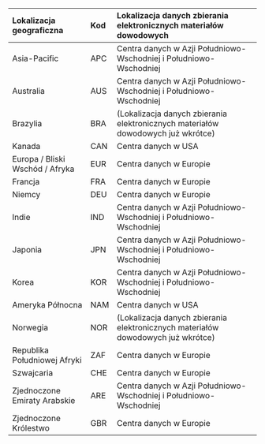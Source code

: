 
|  Lokalizacja geograficzna               |  Kod  |  Lokalizacja danych zbierania elektronicznych materiałów dowodowych        |
|:----------------------------|:-------|:---------------------------------|
|Asia-Pacific                 |APC     |Centra danych w Azji Południowo-Wschodniej i Południowo-Wschodniej|
|Australia                    |AUS     |Centra danych w Azji Południowo-Wschodniej i Południowo-Wschodniej|
|Brazylia                       |BRA     |(Lokalizacja danych zbierania elektronicznych materiałów dowodowych już wkrótce)|
|Kanada                       |CAN     |Centra danych w USA                    |
|Europa / Bliski Wschód / Afryka|EUR     |Centra danych w Europie                |
|Francja                       |FRA     |Centra danych w Europie                |
|Niemcy                      |DEU     |Centra danych w Europie                |
|Indie                        |IND     |Centra danych w Azji Południowo-Wschodniej i Południowo-Wschodniej|
|Japonia                        |JPN     |Centra danych w Azji Południowo-Wschodniej i Południowo-Wschodniej|
|Korea                        |KOR     |Centra danych w Azji Południowo-Wschodniej i Południowo-Wschodniej|
|Ameryka Północna                |NAM     |Centra danych w USA                    |
|Norwegia                       |NOR     |(Lokalizacja danych zbierania elektronicznych materiałów dowodowych już wkrótce)|
|Republika Południowej Afryki                 |ZAF     |Centra danych w Europie                |
|Szwajcaria                  |CHE     |Centra danych w Europie                |
|Zjednoczone Emiraty Arabskie         |ARE     |Centra danych w Azji Południowo-Wschodniej i Południowo-Wschodniej|
|Zjednoczone Królestwo               |GBR     |Centra danych w Europie                |
